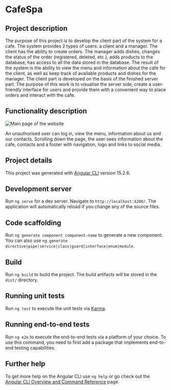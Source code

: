 # CafeSpa
## Project description
The purpose of this project is to develop the client part of the system for a cafe. The system provides 2 types of users: a client and a manager. The client has the ability to create orders. The manager adds dishes, changes the status of the order (registered, deleted, etc.), adds products to the database, has access to all the data stored in the database. The result of the system is the ability to view the menu and information about the cafe for the client, as well as keep track of available products and dishes for the manager. The client part is developed on the basis of the finished server part. 
The purpose of this work is to visualise the server side, create a user-friendly interface for users and provide them with a convenient way to place orders and interact with the cafe.

## Functionality description
![Main page of the website](https://github.com/khrystynadol/cafe-fe/assets/106964524/285fa2e0-bf2b-4faa-b283-44ac0b20dac8)

An unauthorised user can log in, view the menu, information about us and our contacts. 
Scrolling down the page, the user sees information about the cafe, contacts and a footer with navigation, logo and links to social media.


## Project details
This project was generated with [Angular CLI](https://github.com/angular/angular-cli) version 15.2.6.

## Development server

Run `ng serve` for a dev server. Navigate to `http://localhost:4200/`. The application will automatically reload if you change any of the source files.

## Code scaffolding

Run `ng generate component component-name` to generate a new component. You can also use `ng generate directive|pipe|service|class|guard|interface|enum|module`.

## Build

Run `ng build` to build the project. The build artifacts will be stored in the `dist/` directory.

## Running unit tests

Run `ng test` to execute the unit tests via [Karma](https://karma-runner.github.io).

## Running end-to-end tests

Run `ng e2e` to execute the end-to-end tests via a platform of your choice. To use this command, you need to first add a package that implements end-to-end testing capabilities.

## Further help

To get more help on the Angular CLI use `ng help` or go check out the [Angular CLI Overview and Command Reference](https://angular.io/cli) page.
